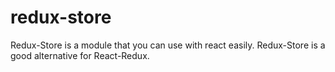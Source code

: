 # redux-store
Redux-Store is a module that you can use with react easily. Redux-Store is a good alternative for React-Redux.
